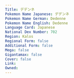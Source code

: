 ```yaml
---
﻿Title: デデンネ
Pokemon Name Japanese: デデンネ
Pokemon Name German: Dedenne
Pokemon Name English: Dedenne
Language Card: Japanese
National Dex Number: 702
Region: Kalos
Regional Form: false
Additional Form: false
Mega: false
Gigantamax: false
Cover: false
Link: 
Owned: 
---
```

